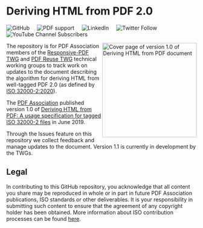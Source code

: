 # Deriving HTML from PDF 2.0

![GitHub](https://img.shields.io/github/license/pdf-association/Deriving-HTML-from-PDF)
&nbsp;&nbsp;&nbsp;
![PDF support](https://img.shields.io/badge/PDF-2.0-blue)
&nbsp;&nbsp;&nbsp;
![LinkedIn](https://img.shields.io/static/v1?style=social&label=LinkedIn&logo=linkedin&message=PDF-Association)
&nbsp;&nbsp;&nbsp;
![Twitter Follow](https://img.shields.io/twitter/follow/PDFAssociation?style=social)
&nbsp;&nbsp;&nbsp;
![YouTube Channel Subscribers](https://img.shields.io/youtube/channel/subscribers/UCJL_M0VH2lm65gvGVarUTKQ?style=social)


<img style="float:right" height="250" src="https://www.pdfa.org/wp-content/uploads/2019/06/DerivingHTMLfromPDF-728x1024.png" alt="Cover page of version 1.0 of Deriving HTML from PDF document">

The repository is for PDF Association members of the [Responsive-PDF TWG](https://www.pdfa.org/community/responsivepdf-technical-working-group/) and [PDF Reuse TWG](https://www.pdfa.org/community/pdf-reuse-twg/) technical working groups to track work on updates to the document describing the algorithm for deriving HTML from well-tagged PDF 2.0 (as defined by [ISO 32000-2:2020](https://www.iso.org/standard/75839.html)).

The [PDF Association](https://www.pdfa.org) published version 1.0 of [Deriving HTML from PDF: A usage specification for tagged ISO 32000-2 files](https://www.pdfa.org/resource/deriving-html-from-pdf/) in June 2019.

Through the Issues feature on this repository we collect feedback and manage updates to the document. Version 1.1 is currently in development by the TWGs.

## Legal

In contributing to this GitHub repository, you acknowledge that all content you share may be reproduced in whole or in part in future PDF Association publications, ISO standards or other deliverables. It is your responsibility in submitting such content to ensure that the agreement of any copyright holder has been obtained. More information about ISO contribution processes can be found [here](https://www.iso.org/publication/PUB100037.html).
